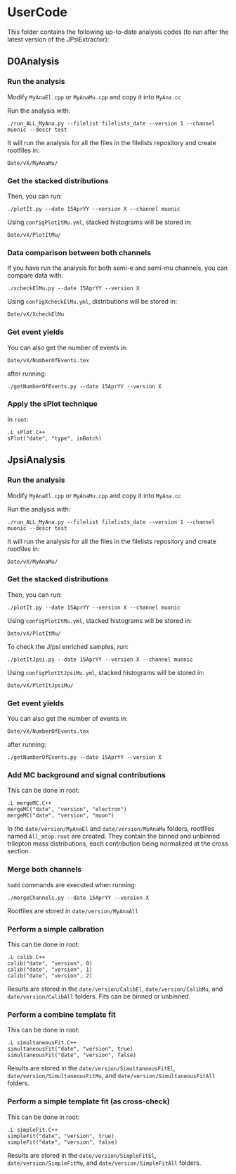 # UserCode
This folder contains the following up-to-date analysis codes (to run after the latest version of the JPsiExtractor):



## D0Analysis


### Run the analysis

Modify `MyAnaEl.cpp` or `MyAnaMu.cpp` and copy it into `MyAna.cc`

Run the analysis with:

    ./run_ALL_MyAna.py --filelist filelists_date --version 1 --channel muonic --descr test

It will run the analysis for all the files in the filelists repository and create rootfiles in:

    Date/vX/MyAnaMu/


### Get the stacked distributions 

Then, you can run:

    ./plotIt.py --date 15AprYY --version X --channel muonic

Using `configPlotItMu.yml`, stacked histograms will be stored in:

    Date/vX/PlotItMu/


### Data comparison between both channels 

If you have run the analysis for both semi-e and semi-mu channels, you can compare data with:

    ./xcheckElMu.py --date 15AprYY --version X

Using `configXcheckElMu.yml`, distributions will be stored in:

    Date/vX/XcheckElMu


### Get event yields

You can also get the number of events in:

    Date/vX/NumberOfEvents.tex

after running:

    ./getNumberOfEvents.py --date 15AprYY --version X


### Apply the sPlot technique

In `root`:

    .L sPlot.C++
    sPlot("date", "type", inBatch)



## JpsiAnalysis


### Run the analysis

Modify `MyAnaEl.cpp` or `MyAnaMu.cpp` and copy it into `MyAna.cc`

Run the analysis with:

    ./run_ALL_MyAna.py --filelist filelists_date --version 1 --channel muonic --descr test

It will run the analysis for all the files in the filelists repository and create rootfiles in:

    Date/vX/MyAnaMu/


### Get the stacked distributions 

Then, you can run:

    ./plotIt.py --date 15AprYY --version X --channel muonic

Using `configPlotItMu.yml`, stacked histograms will be stored in:

    Date/vX/PlotItMu/

To check the J/psi enriched samples, run:

    ./plotItJpsi.py --date 15AprYY --version X --channel muonic

Using `configPlotItJpsiMu.yml`, stacked histograms will be stored in:

    Date/vX/PlotItJpsiMu/


### Get event yields

You can also get the number of events in:

    Date/vX/NumberOfEvents.tex

after running:

    ./getNumberOfEvents.py --date 15AprYY --version X


### Add MC background and signal contributions

This can be done in root:

    .L mergeMC.C++
    mergeMC("date", "version", "electron")
    mergeMC("date", "version", "muon")

In the `date/version/MyAnaEl` and `date/version/MyAnaMu` folders, rootfiles named `All_mtop.root` are created. They contain the binned and unbinned trilepton mass distributions, each contribution being normalized at the cross section.


### Merge both channels

`hadd` commands are executed when running:

    ./mergeChannels.py --date 15AprYY --version X

Rootfiles are stored in `date/version/MyAnaAll`    


### Perform a simple calbration

This can be done in root:

    .L calib.C++
    calib("date", "version", 0)
    calib("date", "version", 1)
    calib("date", "version", 2)

Results are stored in the `date/version/CalibEl`, `date/version/CalibMu`, and `date/version/CalibAll` folders. Fits can be binned or unbinned.


### Perform a combine template fit

This can be done in root:

    .L simultaneousFit.C++
    simultaneousFit("date", "version", true)
    simultaneousFit("date", "version", false)

Results are stored in the `date/version/SimultaneousFitEl`, `date/version/SimultaneousFitMu`, and `date/version/SimultaneousFitAll` folders.  


### Perform a simple template fit (as cross-check)

This can be done in root:

    .L simpleFit.C++
    simpleFit("date", "version", true)
    simpleFit("date", "version", false)

Results are stored in the `date/version/SimpleFitEl`, `date/version/SimpleFitMu`, and `date/version/SimpleFitAll` folders.  
